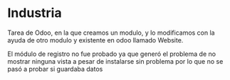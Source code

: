 # Industria
Tarea de Odoo, en la que creamos un modulo, y lo modificamos con la ayuda de otro modulo y existente en odoo llamado Website.

El módulo de registro no fue probado ya que generó el problema de no mostrar ninguna vista a pesar de instalarse sin problema por lo que no se pasó a probar si guardaba datos
